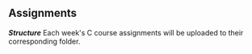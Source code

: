 ## Assignments

***Structure***
Each week's C course assignments will be uploaded to their corresponding folder.
